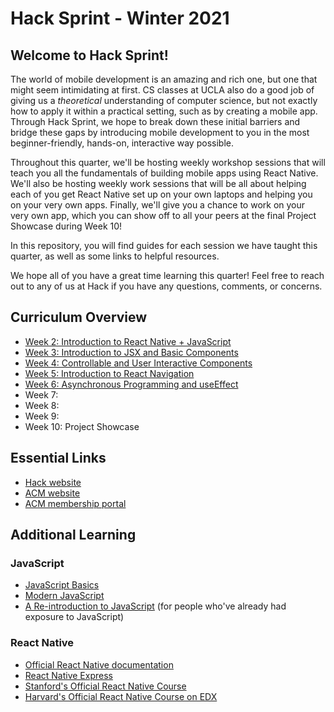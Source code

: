 # Hack Sprint - Winter 2021

## Welcome to Hack Sprint!

The world of mobile development is an amazing and rich one, but one that might seem intimidating at first. CS classes at UCLA also do a good job of giving us a *theoretical* understanding of computer science, but not exactly how to apply it within a practical setting, such as by creating a mobile app. Through Hack Sprint, we hope to break down these initial barriers and bridge these gaps by introducing mobile development to you in the most beginner-friendly, hands-on, interactive way possible.

Throughout this quarter, we'll be hosting weekly workshop sessions that will teach you all the fundamentals of building mobile apps using React Native. We'll also be hosting weekly work sessions that will be all about helping each of you get React Native set up on your own laptops and helping you on your very own apps. Finally, we'll give you a chance to work on your very own app, which you can show off to all your peers at the final Project Showcase during Week 10!

In this repository, you will find guides for each session we have taught this quarter, as well as some links to helpful resources.

We hope all of you have a great time learning this quarter! Feel free to reach out to any of us at Hack if you have any questions, comments, or concerns.

## Curriculum Overview

- [Week 2: Introduction to React Native + JavaScript](https://github.com/uclaacm/hack-sprint-w21/tree/master/session-1-intro-to-react-native-and-js)
- [Week 3: Introduction to JSX and Basic Components](https://github.com/uclaacm/hack-sprint-w21/tree/master/session-2-jsx-and-basic-components)
- [Week 4: Controllable and User Interactive Components](https://github.com/uclaacm/hack-sprint-w21/tree/master/session-3-controllable-and-user-interactive-components)
- [Week 5: Introduction to React Navigation](https://github.com/uclaacm/hack-sprint-w21/tree/master/session-4-intro-to-react-navigation)
- [Week 6: Asynchronous Programming and useEffect](https://github.com/uclaacm/hack-sprint-w21/tree/master/session-5-async-and-life-cycle)
- Week 7: 
- Week 8:
- Week 9:
- Week 10: Project Showcase

## Essential Links

- [Hack website](https://hack.uclaacm.com/)
- [ACM website](https://www.uclaacm.com/)
- [ACM membership portal](https://members.uclaacm.com/)

## Additional Learning

### JavaScript

- [JavaScript Basics](https://developer.mozilla.org/en-US/docs/Learn/Getting_started_with_the_web/JavaScript_basics)
- [Modern JavaScript](https://javascript.info/)
- [A Re-introduction to JavaScript](https://developer.mozilla.org/en-US/docs/Web/JavaScript/A_re-introduction_to_JavaScript) (for people who've already had exposure to JavaScript)

### React Native

- [Official React Native documentation](https://reactnative.dev/docs/getting-started)
- [React Native Express](https://www.reactnative.express/)
- [Stanford's Official React Native Course](https://web.stanford.edu/class/cs47/)
- [Harvard's Official React Native Course on EDX](https://online-learning.harvard.edu/course/cs50s-mobile-app-development-react-native?delta=0)

